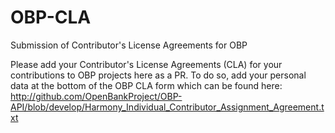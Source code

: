 # OBP-CLA
Submission of Contributor's License Agreements for OBP

Please add your Contributor's License Agreements (CLA) for your contributions to OBP projects here as a PR. To do so, add your personal data at the bottom of the OBP CLA form which can be found here: http://github.com/OpenBankProject/OBP-API/blob/develop/Harmony_Individual_Contributor_Assignment_Agreement.txt
